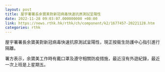 ```yaml
---
layout: post
title: 屋宇署署長余寶美對新冠病毒快速抗原測試呈陽性
date: 2022-11-28 09:03:07.000000000 +08:00
link: https://news.rthk.hk/rthk/ch/component/k2/1677457-20221128.htm
categories: rthk
---
```


屋宇署署長余寶美對新冠病毒快速抗原測試呈陽性，現正按衞生防護中心指引進行隔離。

署方表示，余寶美工作時有戴口罩及遵守相關防疫措施，最近沒有外遊紀錄，最近一次上班是上星期五。
